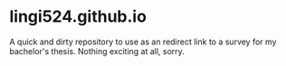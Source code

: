 # lingi524.github.io

A quick and dirty repository to use as an redirect link to a survey for my bachelor's thesis. Nothing exciting at all, sorry.
